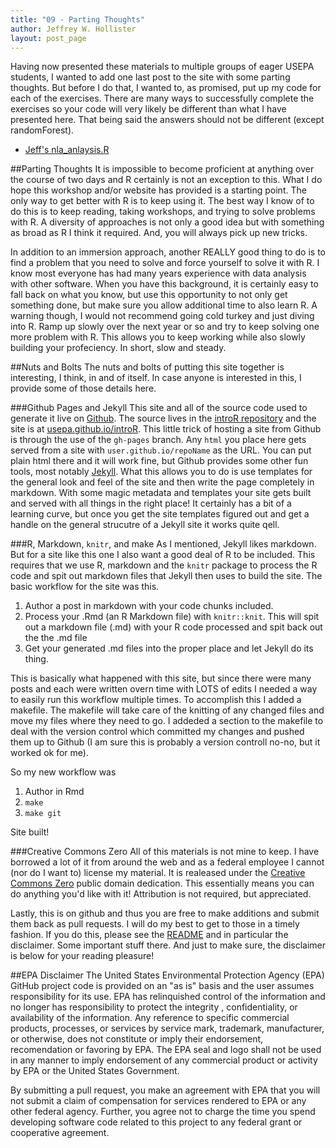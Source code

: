 ```yaml
---
title: "09 - Parting Thoughts"
author: Jeffrey W. Hollister
layout: post_page
---
```

Having now presented these materials to multiple groups of eager USEPA students, I wanted to add one last post to the site with some parting thoughts.  But before I do that, I wanted to, as promised, put up my code for each of the exercises.  There are many ways to successfully complete the exercises so your code will very likely be different than what I have presented here.  That being said the answers should not be different (except randomForest).

- [Jeff's nla_anlaysis.R](/introR/exercises/nla_analysis.R)

##Parting Thoughts
It is impossible to become proficient at anything over the course of two days and R certainly is not an exception to this.  What I do hope this workshop and/or website has provided is a starting point.  The only way to get better with R is to keep using it.  The best way I know of to do this is to keep reading, taking workshops, and trying to solve problems with R.  A diversity of approaches is not only a good idea but with something as broad as R I think it required.  And, you will always pick up new tricks.  

In addition to an immersion approach, another REALLY good thing to do is to find a problem that you need to solve and force yourself to solve it with R.  I know most everyone has had many years experience with data analysis with other software.  When you have this background, it is certainly easy to fall back on what you know, but use this opportunity to not only get something done, but make sure you allow additional time to also learn R.  A warning though, I would not recommend going cold turkey and just diving into R.  Ramp up slowly over the next year or so and try to keep solving one more problem with R.  This allows you to keep working while also slowly building your profeciency.  In short, slow and steady.  


##Nuts and Bolts
The nuts and bolts of putting this site together is interesting, I think, in and of itself.  In case anyone is interested in this, I provide some of those details here.  

###Github Pages and Jekyll
This site and all of the source code used to generate it live on [Github](https://github.com).  The source lives in the [introR repository](https://github.com/usepa/introR) and the site is at [usepa.github.io/introR](http://usepa.github.io/introR).  This little trick of hosting a site from Github is through the use of the `gh-pages` branch.  Any `html` you place here gets served from a site with `user.github.io/repoName` as the URL.  You can put plain html there and it will work fine, but Github provides some other fun tools, most notably [Jekyll](http://jekyllrb.com/).  What this allows you to do is use templates for the general look and feel of the site and then write the page completely in markdown.  With some magic metadata and templates your site gets built and served with all things in the right place!  It certainly has a bit of a learning curve, but once you get the site templates figured out and get a handle on the general strucutre of a Jekyll site it works quite qell.

###R, Markdown, `knitr`, and make
As I mentioned, Jekyll likes markdown.  But for a site like this one I also want a good deal of R to be included.  This requires that we use R, markdown and the `knitr` package to process the R code and spit out markdown files that Jekyll then uses to build the site.  The basic workflow for the site was this.

1. Author a post in markdown with your code chunks included.  
1. Process your .Rmd (an R Markdown file) with `knitr::knit`.  This will spit out a markdown file (.md) with your R code processed and spit back out the the .md file
1. Get your generated .md files into the proper place and let Jekyll do its thing.

This is basically what happened with this site, but since there were many posts and each were written overn time with LOTS of edits I needed a way to easily run this workflow multiple times.  To accomplish this I added a makefile.  The makefile will take care of the knitting of any changed files and move my files where they need to go.  I addeded a section to the makefile to deal with the version control which committed my changes and pushed them up to Github (I am sure this is probably a version controll no-no, but it worked ok for me).

So my new workflow was

1. Author in Rmd
1. `make`
1. `make git`

Site built!  


###Creative Commons Zero
All of this materials is not mine to keep.  I have borrowed a lot of it from around the web and as a federal employee I cannot (nor do I want to) license my material.  It is realeased under the [Creative Commons Zero](https://creativecommons.org/publicdomain/zero/1.0/) public domain dedication.  This essentially means you can do anything you'd like with it!  Attribution is not required, but appreciated.

Lastly, this is on github and thus you are free to make additions and submit them back as pull requests.  I will do my best to get to those in a timely fashion.  If you do this, please see the [README](https://github.com/USEPA/introR/blob/master/README.md) and in particular the disclaimer.  Some important stuff there.  And just to make sure, the disclaimer is below for your reading pleasure!

##EPA Disclaimer
The United States Environmental Protection Agency (EPA) GitHub project code is provided on an "as is" basis and the user assumes responsibility for its use. EPA has relinquished control of the information and no longer has responsibility to protect the integrity , confidentiality, or availability of the information. Any reference to specific commercial products, processes, or services by service mark, trademark, manufacturer, or otherwise, does not constitute or imply their endorsement, recomendation or favoring by EPA. The EPA seal and logo shall not be used in any manner to imply endorsement of any commercial product or activity by EPA or the United States Government.

By submitting a pull request, you make an agreement with EPA that you will not submit a claim of compensation for services rendered to EPA or any other federal agency.  Further, you agree not to charge the time you spend developing software code related to this project to any federal grant or cooperative agreement.
